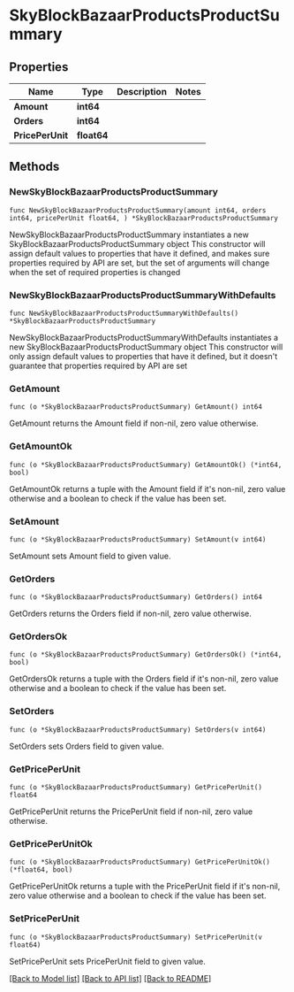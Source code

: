 # SkyBlockBazaarProductsProductSummary

## Properties

Name | Type | Description | Notes
------------ | ------------- | ------------- | -------------
**Amount** | **int64** |  | 
**Orders** | **int64** |  | 
**PricePerUnit** | **float64** |  | 

## Methods

### NewSkyBlockBazaarProductsProductSummary

`func NewSkyBlockBazaarProductsProductSummary(amount int64, orders int64, pricePerUnit float64, ) *SkyBlockBazaarProductsProductSummary`

NewSkyBlockBazaarProductsProductSummary instantiates a new SkyBlockBazaarProductsProductSummary object
This constructor will assign default values to properties that have it defined,
and makes sure properties required by API are set, but the set of arguments
will change when the set of required properties is changed

### NewSkyBlockBazaarProductsProductSummaryWithDefaults

`func NewSkyBlockBazaarProductsProductSummaryWithDefaults() *SkyBlockBazaarProductsProductSummary`

NewSkyBlockBazaarProductsProductSummaryWithDefaults instantiates a new SkyBlockBazaarProductsProductSummary object
This constructor will only assign default values to properties that have it defined,
but it doesn't guarantee that properties required by API are set

### GetAmount

`func (o *SkyBlockBazaarProductsProductSummary) GetAmount() int64`

GetAmount returns the Amount field if non-nil, zero value otherwise.

### GetAmountOk

`func (o *SkyBlockBazaarProductsProductSummary) GetAmountOk() (*int64, bool)`

GetAmountOk returns a tuple with the Amount field if it's non-nil, zero value otherwise
and a boolean to check if the value has been set.

### SetAmount

`func (o *SkyBlockBazaarProductsProductSummary) SetAmount(v int64)`

SetAmount sets Amount field to given value.


### GetOrders

`func (o *SkyBlockBazaarProductsProductSummary) GetOrders() int64`

GetOrders returns the Orders field if non-nil, zero value otherwise.

### GetOrdersOk

`func (o *SkyBlockBazaarProductsProductSummary) GetOrdersOk() (*int64, bool)`

GetOrdersOk returns a tuple with the Orders field if it's non-nil, zero value otherwise
and a boolean to check if the value has been set.

### SetOrders

`func (o *SkyBlockBazaarProductsProductSummary) SetOrders(v int64)`

SetOrders sets Orders field to given value.


### GetPricePerUnit

`func (o *SkyBlockBazaarProductsProductSummary) GetPricePerUnit() float64`

GetPricePerUnit returns the PricePerUnit field if non-nil, zero value otherwise.

### GetPricePerUnitOk

`func (o *SkyBlockBazaarProductsProductSummary) GetPricePerUnitOk() (*float64, bool)`

GetPricePerUnitOk returns a tuple with the PricePerUnit field if it's non-nil, zero value otherwise
and a boolean to check if the value has been set.

### SetPricePerUnit

`func (o *SkyBlockBazaarProductsProductSummary) SetPricePerUnit(v float64)`

SetPricePerUnit sets PricePerUnit field to given value.



[[Back to Model list]](../README.md#documentation-for-models) [[Back to API list]](../README.md#documentation-for-api-endpoints) [[Back to README]](../README.md)


